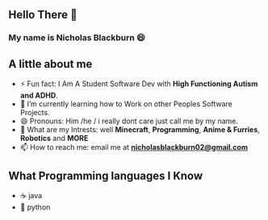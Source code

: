 ## Hello There 👋
### My name is Nicholas Blackburn 😄

## A little about me 
- ⚡ Fun fact: I Am A Student Software Dev with **High Functioning Autism and ADHD**.
- 🌱 I’m currently learning how to Work on other Peoples Software Projects. 
- 😄 Pronouns: Him /he / i really dont care just call me by my name. 
- 💬 What are my Intrests: well **Minecraft**, **Programming**, **Anime & Furries**, **Robotics** and **MORE**
- 📫 How to reach me: email me at **nicholasblackburn02@gmail.com**

## What Programming languages I Know 
- ☕ java 
- 🐍 python
